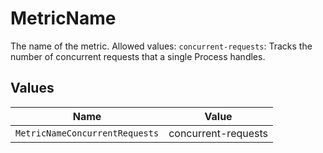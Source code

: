 # MetricName

The name of the metric.
Allowed values:
`concurrent-requests`: Tracks the number of concurrent requests that a single Process handles.


## Values

| Name                           | Value                          |
| ------------------------------ | ------------------------------ |
| `MetricNameConcurrentRequests` | concurrent-requests            |